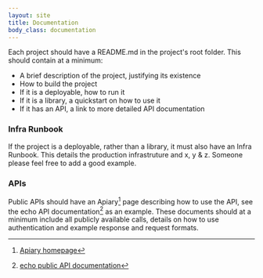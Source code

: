 ```yaml
---
layout: site
title: Documentation
body_class: documentation
---
```



Each project should have a README.md in the project's root folder. This should contain at a minimum:

* A brief description of the project, justifying its existence
* How to build the project
* If it is a deployable, how to run it
* If it is a library, a quickstart on how to use it
* If it has an API, a link to more detailed API documentation

### Infra Runbook

If the project is a deployable, rather than a library, it must also have an Infra Runbook. This details the production
infrastruture and x, y & z. Someone please feel free to add a good example.

### APIs

Public APIs should have an Apiary[^1] page describing how to use the API, see the echo API documentation[^2] as an
example. These documents should at a minimum include all publicly available calls, details on how to use authentication
and example response and request formats.




[^1]: [Apiary homepage](https://apiary.io/)
[^2]: [echo public API documentation](http://docs.talisecho.apiary.io/)
